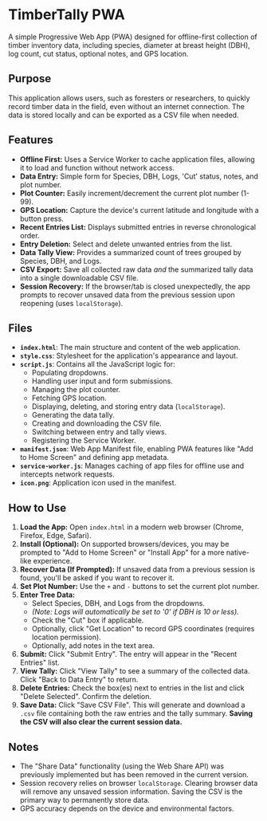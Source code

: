 # TimberTally PWA

A simple Progressive Web App (PWA) designed for offline-first collection of timber inventory data, including species, diameter at breast height (DBH), log count, cut status, optional notes, and GPS location.

## Purpose

This application allows users, such as foresters or researchers, to quickly record timber data in the field, even without an internet connection. The data is stored locally and can be exported as a CSV file when needed.

## Features

*   **Offline First:** Uses a Service Worker to cache application files, allowing it to load and function without network access.
*   **Data Entry:** Simple form for Species, DBH, Logs, 'Cut' status, notes, and plot number.
*   **Plot Counter:** Easily increment/decrement the current plot number (1-99).
*   **GPS Location:** Capture the device's current latitude and longitude with a button press.
*   **Recent Entries List:** Displays submitted entries in reverse chronological order.
*   **Entry Deletion:** Select and delete unwanted entries from the list.
*   **Data Tally View:** Provides a summarized count of trees grouped by Species, DBH, and Logs.
*   **CSV Export:** Save all collected raw data *and* the summarized tally data into a single downloadable CSV file.
*   **Session Recovery:** If the browser/tab is closed unexpectedly, the app prompts to recover unsaved data from the previous session upon reopening (uses `localStorage`).

## Files

*   **`index.html`**: The main structure and content of the web application.
*   **`style.css`**: Stylesheet for the application's appearance and layout.
*   **`script.js`**: Contains all the JavaScript logic for:
    *   Populating dropdowns.
    *   Handling user input and form submissions.
    *   Managing the plot counter.
    *   Fetching GPS location.
    *   Displaying, deleting, and storing entry data (`localStorage`).
    *   Generating the data tally.
    *   Creating and downloading the CSV file.
    *   Switching between entry and tally views.
    *   Registering the Service Worker.
*   **`manifest.json`**: Web App Manifest file, enabling PWA features like "Add to Home Screen" and defining app metadata.
*   **`service-worker.js`**: Manages caching of app files for offline use and intercepts network requests.
*   **`icon.png`**: Application icon used in the manifest.

## How to Use

1.  **Load the App:** Open `index.html` in a modern web browser (Chrome, Firefox, Edge, Safari).
2.  **Install (Optional):** On supported browsers/devices, you may be prompted to "Add to Home Screen" or "Install App" for a more native-like experience.
3.  **Recover Data (If Prompted):** If unsaved data from a previous session is found, you'll be asked if you want to recover it.
4.  **Set Plot Number:** Use the `+` and `-` buttons to set the current plot number.
5.  **Enter Tree Data:**
    *   Select Species, DBH, and Logs from the dropdowns.
    *   *(Note: Logs will automatically be set to '0' if DBH is 10 or less).*
    *   Check the "Cut" box if applicable.
    *   Optionally, click "Get Location" to record GPS coordinates (requires location permission).
    *   Optionally, add notes in the text area.
6.  **Submit:** Click "Submit Entry". The entry will appear in the "Recent Entries" list.
7.  **View Tally:** Click "View Tally" to see a summary of the collected data. Click "Back to Data Entry" to return.
8.  **Delete Entries:** Check the box(es) next to entries in the list and click "Delete Selected". Confirm the deletion.
9.  **Save Data:** Click "Save CSV File". This will generate and download a `.csv` file containing both the raw entries and the tally summary. **Saving the CSV will also clear the current session data.**

## Notes

*   The "Share Data" functionality (using the Web Share API) was previously implemented but has been removed in the current version.
*   Session recovery relies on browser `localStorage`. Clearing browser data will remove any unsaved session information. Saving the CSV is the primary way to permanently store data.
*   GPS accuracy depends on the device and environmental factors.